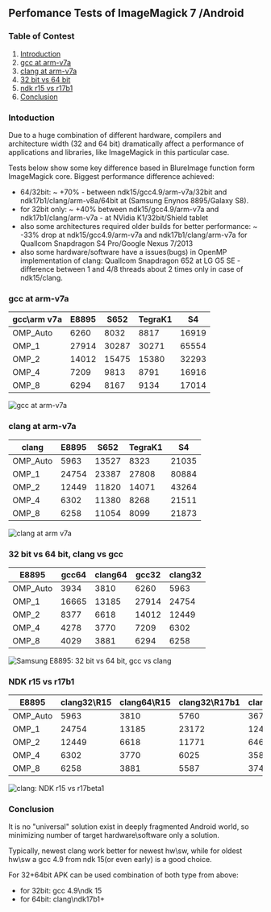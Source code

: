 ﻿## Perfomance Tests of ImageMagick 7 /Android

### Table of Contest
1. [Introduction](#intro) 
2. [gcc at arm-v7a](#gcc_at_arm-v7a)
3. [clang at arm-v7a](#clang_at_arm-v7a)
4. [32 bit vs 64 bit](#32bit_vs_64bit)
5. [ndk r15 vs r17b1](#ndk_r15_vs_r17b1)
6. [Conclusion](#conclusion)

### Intoduction <a name="intro"> </a>
Due to a huge combination of different hardware, compilers and architecture width (32 and 64 bit) dramatically affect a performance of applications and libraries, like ImageMagick in this particular case.

Tests below show some key difference based in BlureImage function form ImageMagick core. 
Biggest performance difference achieved: 
* 64/32bit: ~ +70% - between ndk15/gcc4.9/arm-v7a/32bit and ndk17b1/clang/arm-v8a/64bit at (Samsung Enynos 8895/Galaxy S8).  
* for 32bit only:   ~ +40% between ndk15/gcc4.9/arm-v7a and ndk17b1/clang/arm-v7a - at NVidia K1/32bit/Shield tablet
* also some architectures required older builds for better performance: ~ -33% drop at ndk15/gcc4.9/arm-v7a and ndk17b1/clang/arm-v7a for Quallcom Snapdragon S4 Pro/Google Nexus 7/2013
* also some hardware/software have a issues(bugs) in OpenMP implementation of clang: Quallcom Snapdragon 652 at LG G5 SE - difference between 1 and 4/8 threads about 2 times only in case of ndk15/clang.

### gcc at arm-v7a <a name="gcc_at_arm-v7a"> </a>

| gcc\arm v7a |	E8895	| S652	 | TegraK1|	S4|
| -- | -- | -- | -- | -- | 
|OMP_Auto | 6260	|8032|	8817|	16919|
|OMP_1|	27914|	30287|	30271|	65554|
|OMP_2|	14012|	15475|	15380|	32293|
|OMP_4|	7209|	9813|	8791|	16916|
|OMP_8|	6294|	8167|	9134|	17014|

![gcc at arm-v7a](https://github.com/ayaromenok/Android_ImageMagick7/blob/master/doc/perfTest/res/armv7a_gcc49_ndk15.png)

### clang at arm-v7a <a name="clang_at_arm-v7a"> </a>
|clang| E8895 | S652 | TegraK1 | S4 |
| -- | -- | -- | -- | -- | 	
|OMP_Auto|	5963|13527|8323|21035|
|OMP_1|24754|23387|27808|80884|
|OMP_2|12449|11820|14071|43264|
|OMP_4|6302|11380|8268|21511|
|OMP_8|6258|11054|8099|21873|

![clang at arm v7a](https://github.com/ayaromenok/Android_ImageMagick7/blob/master/doc/perfTest/res/armv7a_clang503_ndk15.png)

### 32 bit vs 64 bit, clang vs gcc <a name="32bit_vs_64bit"> </a>
|E8895| gcc64|clang64|gcc32|clang32|
| -- | -- | -- | -- | -- | 	
OMP_Auto|3934|3810|6260|5963|
OMP_1|16665|13185|	27914|24754
OMP_2|8377|6618|14012|12449
OMP_4|4278|3770|7209|6302
OMP_8|4029|3881|6294|6258
![Samsung E8895: 32 bit vs 64 bit, gcc vs clang](https://github.com/ayaromenok/Android_ImageMagick7/blob/master/doc/perfTest/res/E8895_gcc_clang_32b_64b.png)

### NDK r15 vs r17b1 <a name ="ndk_r15_vs_r17b1"> </a>

|E8895|clang32\R15|clang64\R15|clang32\R17b1|clang64\R17b1|
| -- | -- | -- | -- | -- | 	
OMP_Auto|5963|3810|5760|3675
OMP_1|24754|13185|23172|12420
OMP_2|12449|6618|11771|6461
OMP_4|6302|3770|6025|3585
OMP_8|6258|3881|5587|3748
![clang: NDK r15 vs r17beta1](https://github.com/ayaromenok/Android_ImageMagick7/blob/master/doc/perfTest/res/clang_ndk15_ndk17b1.png)

### Conclusion <a name="conclusion"> </a>
It is no "universal" solution exist in deeply fragmented Android world, so minimizing number of target hardware\software only a solution. 

Typically, newest clang work better for newest hw\sw, while for oldest hw\sw a gcc 4.9 from ndk 15(or even early) is a good choice.

For 32+64bit APK can be used  combination of both type from above:
	
 - for 32bit: gcc 4.9\ndk 15
 - for 64bit: clang\ndk17b1+
